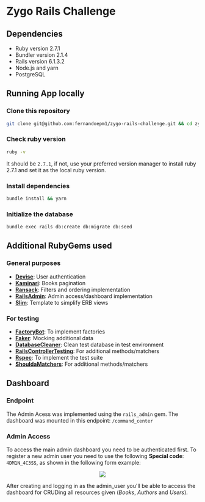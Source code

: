 # Zygo Rails Challenge

## Dependencies

- Ruby version 2.7.1
- Bundler version 2.1.4
- Rails version 6.1.3.2
- Node.js and yarn
- PostgreSQL

## Running App locally

### Clone this repository

```bash
git clone git@github.com:fernandoepm1/zygo-rails-challenge.git && cd zygo-rails-challenge
```

### Check ruby version

```bash
ruby -v
```

It should be `2.7.1`, if not, use your preferred version manager to install ruby 2.7.1 and set it as the local ruby version.

### Install dependencies

```bash
bundle install && yarn
```

### Initialize the database

```bash
bundle exec rails db:create db:migrate db:seed
```

## Additional RubyGems used

### General purposes

- [**Devise**](https://github.com/heartcombo/devise): User authentication
- [**Kaminari**](https://github.com/kaminari/kaminari): Books pagination
- [**Ransack**](https://github.com/activerecord-hackery/ransack): Filters and ordering implementation
- [**RailsAdmin**](https://github.com/sferik/rails_admin): Admin access/dashboard implementation
- [**Slim**](https://github.com/slim-template/slim): Template to simplify ERB views

### For testing

- [**FactoryBot**](https://github.com/thoughtbot/factory_bot): To implement factories
- [**Faker**](https://github.com/faker-ruby/faker): Mocking additional data
- [**DatabaseCleaner**](https://github.com/DatabaseCleaner/database_cleaner): Clean test database in test environment
- [**RailsControllerTesting**](https://github.com/rails/rails-controller-testing): For additional methods/matchers
- [**Rspec**](https://github.com/rspec/rspec): To implement the test suite
- [**ShouldaMatchers**](https://github.com/thoughtbot/shoulda-matchers): For additional methods/matchers

## Dashboard

### Endpoint

The Admin Acess was implemented using the `rails_admin` gem. The dashboard was mounted in this endpoint: `/command_center`

### Admin Access

To access the main admin dashboard you need to be authenticated first. To register a new admin user you need to use the following **Special code**: `4DM1N_4C3SS`, as shown in the following form example:

<p align="center">
  <img src="https://user-images.githubusercontent.com/25914952/119374561-1810d180-bc90-11eb-85b9-0f0a7686aa0f.png">
</p>


After creating and logging in as the admin_user you'll be able to access the dashboard for CRUDing all resources given (_Books_, _Authors_ and _Users_).

